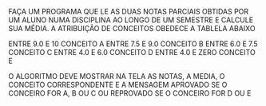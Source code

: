 FAÇA UM PROGRAMA QUE LE AS DUAS NOTAS PARCIAIS OBTIDAS POR UM ALUNO NUMA DISCIPLINA AO LONGO DE UM SEMESTRE E CALCULE SUA MÉDIA. A ATRIBUIÇÃO DE CONCEITOS OBEDECE A TABLELA ABAIXO

ENTRE 9.0 E 10 CONCEITO A
ENTRE 7.5 E 9.0 CONCEITO B
ENTRE 6.0 E 7.5 CONCEITO C
ENTRE 4.0 E 6.0 CONCEITO D
ENTRE 4.0 E ZERO CONCEITO E

O ALGORITMO DEVE MOSTRAR NA TELA AS NOTAS, A MEDIA, O CONCEITO CORRESPONDENTE E A MENSAGEM APROVADO SE O CONCEIRO FOR A, B OU C OU REPROVADO SE O CONCEIRO FOR D OU E
